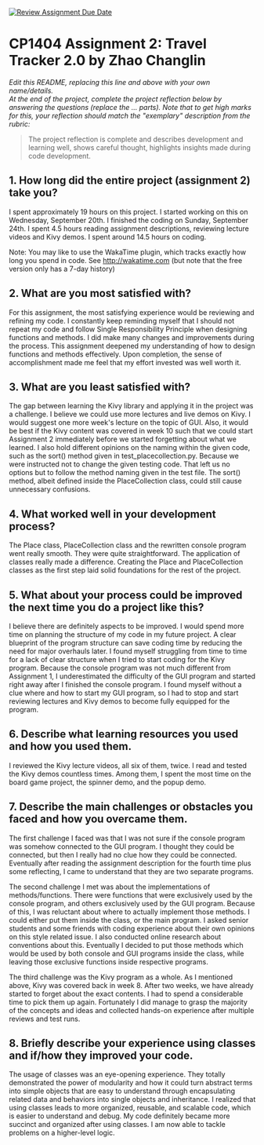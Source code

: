 [![Review Assignment Due Date](https://classroom.github.com/assets/deadline-readme-button-24ddc0f5d75046c5622901739e7c5dd533143b0c8e959d652212380cedb1ea36.svg)](https://classroom.github.com/a/6x3sVpPb)
# CP1404 Assignment 2: Travel Tracker 2.0 by Zhao Changlin

_Edit this README, replacing this line and above with your own name/details._  
_At the end of the project, complete the project reflection below by answering the questions (replace the ... parts)._
_Note that to get high marks for this, your reflection should match the "exemplary" description from the rubric:_

> The project reflection is complete and describes development and learning well, shows careful thought, highlights insights made during code development.


## 1. How long did the entire project (assignment 2) take you?
I spent approximately 19 hours on this project. I started working on this on Wednesday, September 20th. 
I finished the coding on Sunday, September 24th. I spent 4.5 hours reading assignment descriptions, reviewing lecture videos and Kivy demos.
I spent around 14.5 hours on coding.

Note: You may like to use the WakaTime plugin, which tracks exactly how long you spend in code. See http://wakatime.com (but note that the free version only has a 7-day history)

## 2. What are you most satisfied with?
For this assignment, the most satisfying experience would be reviewing and refining my code. I constantly keep reminding myself that I should not repeat my code and follow Single Responsibility Principle when designing functions and methods.
I did make many changes and improvements during the process. This assignment deepened my understanding of how to design functions and methods effectively. Upon completion, the sense of accomplishment made me feel that my effort invested was well worth it.

## 3. What are you least satisfied with?
The gap between learning the Kivy library and applying it in the project was a challenge. I believe we could use more lectures and live demos on Kivy. I would suggest one more week's lecture on the topic of GUI. Also, it would be best if the Kivy content was covered in week 10 such that we could start Assignment 2 immediately before we started forgetting about what we learned.
I also hold different opinions on the naming within the given code, such as the sort() method given in test_placecollection.py. Because we were instructed not to change the given testing code. That left us no options but to follow the method naming given in the test file.
The sort() method, albeit defined inside the PlaceCollection class, could still cause unnecessary confusions.
## 4. What worked well in your development process?
The Place class, PlaceCollection class and the rewritten console program went really smooth. They were quite straightforward. The application of classes really made a difference.
Creating the Place and PlaceCollection classes as the first step laid solid foundations for the rest of the project.

## 5. What about your process could be improved the next time you do a project like this?
I believe there are definitely aspects to be improved. I would spend more time on planning the structure of my code in my future project. A clear blueprint of the program structure can save coding time by reducing the need for major overhauls later. I found myself struggling from time to time for a lack of clear structure when I tried to start coding for the Kivy program. Because the console program was not much different from Assignment 1, I underestimated the difficulty of the GUI program and started right away after I finished the console program.
I found myself without a clue where and how to start my GUI program, so I had to stop and start reviewing lectures and Kivy demos to become fully equipped for the program.

## 6. Describe what learning resources you used and how you used them.
I reviewed the Kivy lecture videos, all six of them, twice. I read and tested the Kivy demos countless times. Among them, I spent the most time on the board game project, the spinner demo, and the popup demo.

## 7. Describe the main challenges or obstacles you faced and how you overcame them.
The first challenge I faced was that I was not sure if the console program was somehow connected to the GUI program. I thought they could be connected, but then I really had no clue how they could be connected. Eventually after reading the assignment description for the fourth time plus some reflecting, I came to understand that they are two separate programs.

The second challenge I met was about the implementations of methods/functions. There were functions that were exclusively used by the console program, and others exclusively used by the GUI program. Because of this, I was reluctant about where to actually implement those methods. I could either put them inside the class, or the main program. I asked senior students and some friends with coding experience about their own opinions on this style related issue. I also conducted online research about conventions about this.
Eventually I decided to put those methods which would be used by both console and GUI programs inside the class, while leaving those exclusive functions inside respective programs.

The third challenge was the Kivy program as a whole. As I mentioned above, Kivy was covered back in week 8. After two weeks, we have already started to forget about the exact contents. I had to spend a considerable time to pick them up again. Fortunately I did manage to grasp the majority of the concepts and ideas and collected hands-on experience after multiple reviews and test runs.


## 8. Briefly describe your experience using classes and if/how they improved your code.
The usage of classes was an eye-opening experience. They totally demonstrated the power of modularity and how it could turn abstract terms into simple objects that are easy to understand through encapsulating related data and behaviors into single objects and inheritance. I realized that using classes leads to more organized, reusable, and scalable code, which is easier to understand and debug. My code definitely became more succinct and organized after using classes.
I am now able to tackle problems on a higher-level logic.